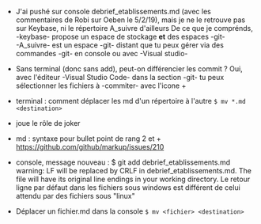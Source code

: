 
- J'ai pushé sur console debrief_etablissements.md (avec les commentaires de Robi sur Oeben le 5/2/19), mais je ne le retrouve pas sur Keybase, ni le répertoire A_suivre d'ailleurs
De ce que je comprénds, -keybase- propose un espace de stockage **et** des espaces -git-  
-A_suivre- est un espace -git- distant que tu peux gérer via des commandes -git- en console ou avec -Visual studio-

- Sans terminal (donc sans add), peut-on différencier les commit ?
Oui, avec l'éditeur -Visual Studio Code- dans la section -git- tu peux sélectionner les fichiers à -commiter- avec l'icone +

- terminal : comment déplacer les md d'un répertoire à l'autre
`$ mv *.md <destination>`
* joue le rôle de joker

- md : syntaxe pour bullet point de rang 2 et +
https://github.com/github/markup/issues/210

- console, message nouveau :
$ git add debrief_etablissements.md
warning: LF will be replaced by CRLF in debrief_etablissements.md.
The file will have its original line endings in your working directory.
Le retour ligne par défaut dans les fichiers sous windows est différent de celui attendu par des fichiers sous "linux"

- Déplacer un fichier.md dans la console
`$ mv <fichier> <destination>`






